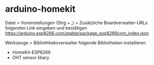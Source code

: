 # arduino-homekit


Datei > Voreinstellungen (Strg + ,) > Zusätzliche Boardverwalter-URLs folgenden Link eingeben und bestätigen
https://arduino.esp8266.com/stable/package_esp8266com_index.json


Werkzeuge > Bibliothheksverwalter folgende Bibliotheken installieren 
- HomeKit-ESP8266
- DHT sensor libary
